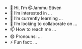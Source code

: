 - 👋 Hi, I’m @Jammu Stiven
- 👀 I’m interested in ...
- 🌱 I’m currently learning ...
- 💞️ I’m looking to collaborate on ...
- 📫 How to reach me ...
- 😄 Pronouns: ...
- ⚡ Fun fact: ...

<!---
JammuStiven/JammuStiven is a ✨ special ✨ repository because its `README.md` (this file) appears on your GitHub profile.
You can click the Preview link to take a look at your changes.
--->

